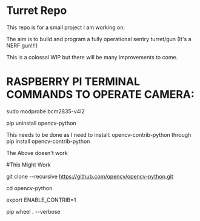 # Turret Repo

This repo is for a small project I am working on:

The aim is to build and program a fully operational sentry turret/gun (It's a NERF gun!!!)

This is a colossal WIP but there will be many improvements to come.


# RASPBERRY PI TERMINAL COMMANDS TO OPERATE CAMERA:

sudo modprobe bcm2835-v4l2

pip uninstall opencv-python

This needs to be done as I need to install: opencv-contrib-python through pip install opencv-contrib-python

The Above doesn't work


#This Might Work

git clone --recursive https://github.com/opencv/opencv-python.git

cd opencv-python

export ENABLE_CONTRIB=1

pip wheel . --verbose
